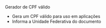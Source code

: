 Gerador de CPF válido

- Gera um CPF válido para uso em aplicações
- Informa a Unidade Federativa do documento
